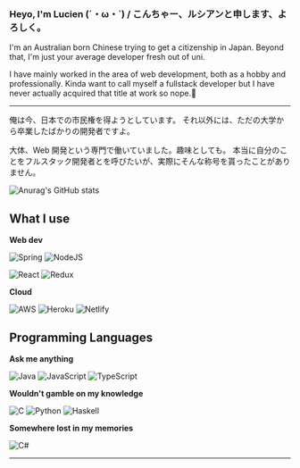 ### Heyo, I'm Lucien (´・ω・`) / こんちゃー、ルシアンと申します、よろしく。

I'm an Australian born Chinese trying to get a citizenship in Japan.
Beyond that, I'm just your average developer fresh out of uni.

I have mainly worked in the area of web development, both as a hobby and professionally.
Kinda want to call myself a fullstack developer but I have never actually acquired that title at work so nope.🤷
<hr/>
俺は今、日本での市民権を得ようとしています。
それ以外には、ただの大学から卒業したばかりの開発者ですよ。

大体、Web 開発という専門で働いていました。趣味としても。
本当に自分のことをフルスタック開発者とを呼びたいが、実際にそんな称号を貰ったことがありません。

![Anurag's GitHub stats](https://github-readme-stats.vercel.app/api?username=luciennnl&show_icons=true&theme=radical)
## What I use
**Web dev**

![Spring](https://img.shields.io/badge/spring-%236DB33F.svg?style=for-the-badge&logo=spring&logoColor=white)
![NodeJS](https://img.shields.io/badge/node.js-6DA55F?style=for-the-badge&logo=node.js&logoColor=white)

![React](https://img.shields.io/badge/react-%2320232a.svg?style=for-the-badge&logo=react&logoColor=%2361DAFB)
![Redux](https://img.shields.io/badge/redux-%23593d88.svg?style=for-the-badge&logo=redux&logoColor=white)

**Cloud**

![AWS](https://img.shields.io/badge/AWS-%23FF9900.svg?style=for-the-badge&logo=amazon-aws&logoColor=white)
![Heroku](https://img.shields.io/badge/heroku-%23430098.svg?style=for-the-badge&logo=heroku&logoColor=white)
![Netlify](https://img.shields.io/badge/netlify-%23000000.svg?style=for-the-badge&logo=netlify&logoColor=#00C7B7)

## Programming Languages 

**Ask me anything**

![Java](https://img.shields.io/badge/java-%23ED8B00.svg?style=for-the-badge&logo=java&logoColor=white)
![JavaScript](https://img.shields.io/badge/javascript-%23323330.svg?style=for-the-badge&logo=javascript&logoColor=%23F7DF1E)
![TypeScript](https://img.shields.io/badge/typescript-%23007ACC.svg?style=for-the-badge&logo=typescript&logoColor=white)

**Wouldn't gamble on my knowledge**

![C](https://img.shields.io/badge/c-%2300599C.svg?style=for-the-badge&logo=c&logoColor=white)
![Python](https://img.shields.io/badge/python-3670A0?style=for-the-badge&logo=python&logoColor=ffdd54)
![Haskell](https://img.shields.io/badge/Haskell-5e5086?style=for-the-badge&logo=haskell&logoColor=white)

**Somewhere lost in my memories**

![C#](https://img.shields.io/badge/c%23-%23239120.svg?style=for-the-badge&logo=c-sharp&logoColor=white)

<hr/>  


<!--
**luciennnl/luciennnl** is a ✨ _special_ ✨ repository because its `README.md` (this file) appears on your GitHub profile.

Here are some ideas to get you started:

- 🔭 I’m currently working on ...
- 🌱 I’m currently learning ...
- 👯 I’m looking to collaborate on ...
- 🤔 I’m looking for help with ...
- 💬 Ask me about ...
- 📫 How to reach me: ...
- 😄 Pronouns: ...
- ⚡ Fun fact: ...
-->
